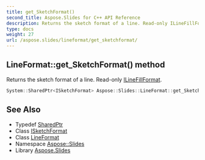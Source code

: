 ```yaml
---
title: get_SketchFormat()
second_title: Aspose.Slides for C++ API Reference
description: Returns the sketch format of a line. Read-only ILineFillFormat.
type: docs
weight: 27
url: /aspose.slides/lineformat/get_sketchformat/
---
```

## LineFormat::get_SketchFormat() method


Returns the sketch format of a line. Read-only [ILineFillFormat](../../ilinefillformat/).

```cpp
System::SharedPtr<ISketchFormat> Aspose::Slides::LineFormat::get_SketchFormat() override
```

## See Also

* Typedef [SharedPtr](../../../system/sharedptr/)
* Class [ISketchFormat](../../isketchformat/)
* Class [LineFormat](../)
* Namespace [Aspose::Slides](../../)
* Library [Aspose.Slides](../../../)
